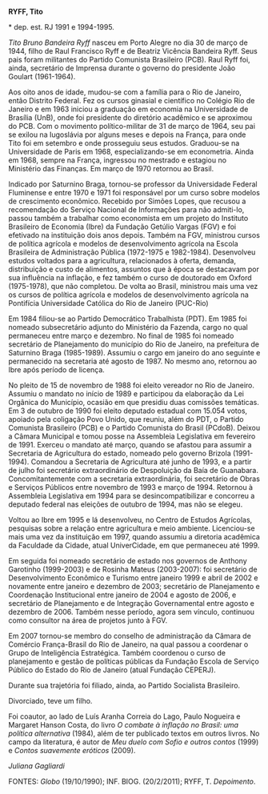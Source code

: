 **RYFF, Tito**

\* dep. est. RJ 1991 e 1994-1995.

*Tito Bruno Bandeira Ryff* nasceu em Porto Alegre no dia 30 de março de
1944, filho de Raul Francisco Ryff e de Beatriz Vicência Bandeira Ryff.
Seus pais foram militantes do Partido Comunista Brasileiro (PCB). Raul
Ryff foi, ainda, secretário de Imprensa durante o governo do presidente
João Goulart (1961-1964).

Aos oito anos de idade, mudou-se com a família para o Rio de Janeiro,
então Distrito Federal. Fez os cursos ginasial e científico no Colégio
Rio de Janeiro e em 1963 iniciou a graduação em economia na Universidade
de Brasília (UnB), onde foi presidente do diretório acadêmico e se
aproximou do PCB. Com o movimento político-militar de 31 de março de
1964, seu pai se exilou na Iugoslávia por alguns meses e depois na
França, para onde Tito foi em setembro e onde prosseguiu seus estudos.
Graduou-se na Universidade de Paris em 1968, especializando-se em
econometria. Ainda em 1968, sempre na França, ingressou no mestrado e
estagiou no Ministério das Finanças. Em março de 1970 retornou ao
Brasil.

Indicado por Saturnino Braga, tornou-se professor da Universidade
Federal Fluminense e entre 1970 e 1971 foi responsável por um curso
sobre modelos de crescimento econômico. Recebido por Simões Lopes, que
recusou a recomendação do Serviço Nacional de Informações para não
admiti-lo, passou também a trabalhar como economista em um projeto do
Instituto Brasileiro de Economia (Ibre) da Fundação Getúlio Vargas (FGV)
e foi efetivado na instituição dois anos depois. Também na FGV,
ministrou cursos de política agrícola e modelos de desenvolvimento
agrícola na Escola Brasileira de Administração Pública (1972-1975 e
1982-1984). Desenvolveu estudos voltados para a agricultura,
relacionados à oferta, demanda, distribuição e custo de alimentos,
assuntos que à época se destacavam por sua influência na inflação, e fez
também o curso de doutorado em Oxford (1975-1978), que não completou. De
volta ao Brasil, ministrou mais uma vez os cursos de política agrícola e
modelos de desenvolvimento agrícola na Pontifícia Universidade Católica
do Rio de Janeiro (PUC-Rio)

Em 1984 filiou-se ao Partido Democrático Trabalhista (PDT). Em 1985 foi
nomeado subsecretário adjunto do Ministério da Fazenda, cargo no qual
permaneceu entre março e dezembro. No final de 1985 foi nomeado
secretário de Planejamento do município do Rio de Janeiro, na prefeitura
de Saturnino Braga (1985-1989). Assumiu o cargo em janeiro do ano
seguinte e permanecido na secretaria até agosto de 1987. No mesmo ano,
retornou ao Ibre após período de licença.

No pleito de 15 de novembro de 1988 foi eleito vereador no Rio de
Janeiro. Assumiu o mandato no início de 1989 e participou da elaboração
da Lei Orgânica do Município, ocasião em que presidiu duas comissões
temáticas. Em 3 de outubro de 1990 foi eleito deputado estadual com
15.054 votos, apoiado pela coligação Povo Unido, que reuniu, além do
PDT, o Partido Comunista Brasileiro (PCB) e o Partido Comunista do
Brasil (PCdoB). Deixou a Câmara Municipal e tomou posse na Assembleia
Legislativa em fevereiro de 1991. Exerceu o mandato até março, quando se
afastou para assumir a Secretaria de Agricultura do estado, nomeado pelo
governo Brizola (1991-1994). Comandou a Secretaria de Agricultura até
junho de 1993, e a partir de julho foi secretário extraordinário de
Despoluição da Baía de Guanabara. Concomitantemente com a secretaria
extraordinária, foi secretário de Obras e Serviços Públicos entre
novembro de 1993 e março de 1994. Retornou à Assembleia Legislativa em
1994 para se desincompatibilizar e concorreu a deputado federal nas
eleições de outubro de 1994, mas não se elegeu.

Voltou ao Ibre em 1995 e lá desenvolveu, no Centro de Estudos Agrícolas,
pesquisas sobre a relação entre agricultura e meio ambiente.
Licenciou-se mais uma vez da instituição em 1997, quando assumiu a
diretoria acadêmica da Faculdade da Cidade, atual UniverCidade, em que
permaneceu até 1999.

Em seguida foi nomeado secretário de estado nos governos de Anthony
Garotinho (1999-2003) e de Rosinha Mateus (2003-2007): foi secretário de
Desenvolvimento Econômico e Turismo entre janeiro 1999 e abril de 2002 e
novamente entre janeiro e dezembro de 2003; secretário de Planejamento e
Coordenação Institucional entre janeiro de 2004 e agosto de 2006, e
secretário de Planejamento e de Integração Governamental entre agosto e
dezembro de 2006. Também nesse período, agora sem vínculo, continuou
como consultor na área de projetos junto à FGV.

Em 2007 tornou-se membro do conselho de administração da Câmara de
Comércio França-Brasil do Rio de Janeiro, na qual passou a coordenar o
Grupo de Inteligência Estratégica. Também coordenou o curso de
planejamento e gestão de políticas públicas da Fundação Escola de
Serviço Público do Estado do Rio de Janeiro (atual Fundação CEPERJ).

Durante sua trajetória foi filiado, ainda, ao Partido Socialista
Brasileiro.

Divorciado, teve um filho.

Foi coautor, ao lado de Luís Aranha Correia do Lago, Paulo Nogueira e
Margaret Hanson Costa, do livro *O combate à inflação no Brasil: uma
política alternativa* (1984), além de ter publicado textos em outros
livros. No campo da literatura, é autor de *Meu duelo com Sofio* *e
outros contos* (1999) e *Contos suavemente eróticos* (2009).

*Juliana Gagliardi*

FONTES: *Globo* (19/10/1990); INF. BIOG. (20/2/2011); RYFF, T.
*Depoimento*.
